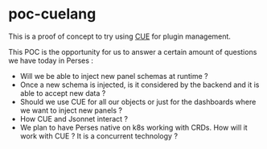 # poc-cuelang

This is a proof of concept to try using [CUE](https://cuelang.org/) for plugin management.

This POC is the opportunity for us to answer a certain amount of questions we have today in Perses :

* Will we be able to inject new panel schemas at runtime ?
* Once a new schema is injected, is it considered by the backend and it is able to accept new data ?
* Should we use CUE for all our objects or just for the dashboards where we want to inject new panels ?
* How CUE and Jsonnet interact ?
* We plan to have Perses native on k8s working with CRDs. How will it work with CUE ? It is a concurrent technology ?
